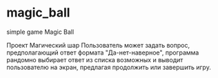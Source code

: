 # magic_ball
simple game Magic Ball

Проект Магический шар
Пользователь может задать вопрос, предполагающий ответ формата "Да-нет-наверное", программа рандомно выбирает ответ из списка возможных и выводит пользователю на экран, предлагая продолжить или завершить игру.
